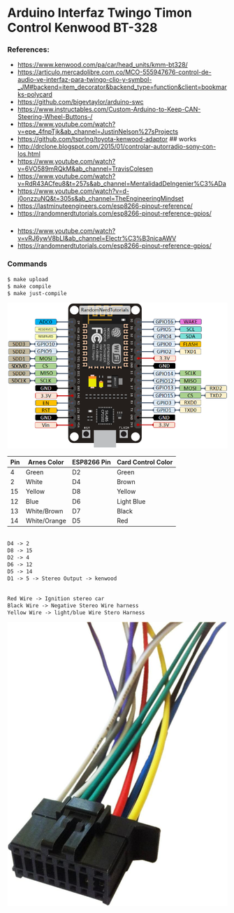 # Arduino Interfaz Twingo Timon Control Kenwood BT-328


### References:
- https://www.kenwood.com/pa/car/head_units/kmm-bt328/
- https://articulo.mercadolibre.com.co/MCO-555947676-control-de-audio-ve-interfaz-para-twingo-clio-y-symbol-_JM#backend=item_decorator&backend_type=function&client=bookmarks-polycard
- https://github.com/bigevtaylor/arduino-swc
- https://www.instructables.com/Custom-Arduino-to-Keep-CAN-Steering-Wheel-Buttons-/
- https://www.youtube.com/watch?v=epe_4fnpTjk&ab_channel=JustinNelson%27sProjects
- https://github.com/tsprlng/toyota-kenwood-adaptor ## works
- http://drclone.blogspot.com/2015/01/controlar-autorradio-sony-con-los.html
- https://www.youtube.com/watch?v=6VO589mRQkM&ab_channel=TravisColesen
- https://www.youtube.com/watch?v=RdR43ACfeu8&t=257s&ab_channel=MentalidadDeIngenier%C3%ADa
- https://www.youtube.com/watch?v=d-j0onzzuNQ&t=305s&ab_channel=TheEngineeringMindset
- https://lastminuteengineers.com/esp8266-pinout-reference/
- https://randomnerdtutorials.com/esp8266-pinout-reference-gpios/



### 

- https://www.youtube.com/watch?v=vRJ6ywV8bLI&ab_channel=Electr%C3%B3nicaAWV
- https://randomnerdtutorials.com/esp8266-pinout-reference-gpios/


### Commands
```
$ make upload
$ make compile
$ make just-compile
```


![Alt text](ESP8266-NodeMCU-kit-12-E-pinout-gpio-pin.webp "ESP8266 Pins schema")

| Pin		|     Arnes Color 	|   ESP8266 Pin	| Card	Control Color	|
|---------------|-----------------------|---------------|-----------------------|
| 4		| 	Green		| 	D2 	|	Green 		|
| 2	 	| 	White 		|	D4 	|	Brown 		|
| 15 	 	| 	Yellow		|	D8 	|	Yellow 		|
| 12 	 	| 	Blue		|	D6 	|	Light Blue 	|
| 13 		| 	White/Brown 	|	D7 	|	Black		|		
| 14 	 	| 	White/Orange 	|	D5 	|	Red 		|


```

D4 -> 2
D8 -> 15
D2 -> 4
D6 -> 12
D5 -> 14
D1 -> 5 -> Stereo Output -> kenwood


```


```
Red Wire -> Ignition stereo car
Black Wire -> Negative Stereo Wire harness
Yellow Wire -> light/blue Wire Stero Harness

```



![Alt text](61PJYg5ijvL._AC_SL1288_.jpg "ESP8266 Kenwood wires schema")



